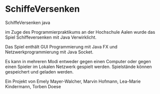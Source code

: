 # SchiffeVersenken
SchiffeVersenken java

im Zuge des Programmierpraktikums an der Hochschule Aalen 
wurde das Spiel Schiffeversenken mit Java Verwirklicht.

Das Spiel enthält GUI Programmierung mit Java FX und Netzwerkprogrammierung
mit Java Socket.

Es kann in mehreren Modi entweder gegen einen Computer oder gegen einen Spieler im Lokalen
Netzwerk gespielt werden. Spielstände können gespeichert und geladen werden.

Ein Projekt von 
Emely Mayer-Walcher,
Marvin Hofmann,
Lea-Marie Kindermann,
Torben Doese